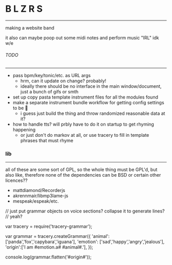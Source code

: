 # B L Z R S
------------------

making a website band

it also can maybe poop out some midi notes and perform music "IRL" idk w/e

###### TODO
------------------

- pass bpm/key/tonic/etc. as URL args
  - hrm, can it update on change? probably!
  - ideally there should be no interface in the main window/document, just a bunch of gifs or smth
- set up copy pasta template instrument files for all the modules found
- make a separate instrument bundle workflow for getting config settings to be :100:
  - i guess just build the thing and throw randomized reasonable data at it?
- how to handle tts? will prbly have to do it on startup to get rhyming happening
  - or just don't do markov at all, or use tracery to fill in template phrases that must rhyme


### lib 
---------
all of these are some sort of GPL, so the whole thing must be GPL'd,
but also like, therefore none of the dependencies can be BSD or certain other licences?? 
- mattdiamond/Recorderjs
- akrennmair/libmp3lame-js
- mespeak/espeak/etc.






























// just put grammar objects on voice sections? collapse it to generate lines?
// yeah?

var tracery = require('tracery-grammar');
 
var grammar = tracery.createGrammar({
  'animal': ['panda','fox','capybara','iguana'],
  'emotion': ['sad','happy','angry','jealous'],
  'origin':['I am #emotion.a# #animal#.'],
});
 
console.log(grammar.flatten('#origin#'));